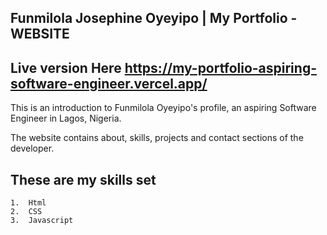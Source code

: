## Funmilola Josephine Oyeyipo | My Portfolio - WEBSITE

## Live version Here https://my-portfolio-aspiring-software-engineer.vercel.app/

This is an introduction to Funmilola Oyeyipo's profile, an aspiring Software Engineer in Lagos, Nigeria.

The website contains about, skills, projects and contact sections of the developer. 

## These are my skills set

    1.  Html
    2.  CSS
    3.  Javascript
